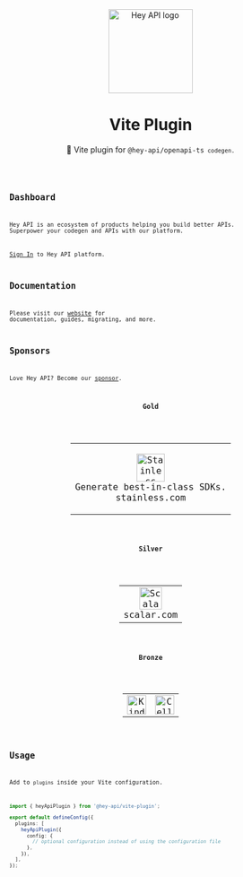 <div align="center">
  <img alt="Hey API logo" height="150" src="https://heyapi.dev/images/logo-300w.png" width="150">
  <h1 align="center"><b>Vite Plugin</b></h1>
  <p align="center">🚀 Vite plugin for <code>@hey-api/openapi-ts<code> codegen.</p>
</div>

## Dashboard

Hey API is an ecosystem of products helping you build better APIs. Superpower your codegen and APIs with our platform.

[Sign In](https://app.heyapi.dev) to Hey API platform.

## Documentation

Please visit our [website](https://heyapi.dev) for documentation, guides, migrating, and more.

## Sponsors

Love Hey API? Become our [sponsor](https://github.com/sponsors/hey-api).

<h3 align="center">Gold</h3>

<table align="center" style="justify-content: center;align-items: center;display: flex;">
  <tbody>
    <tr>
      <td align="center">
        <p></p>
        <p>
          <a href="https://kutt.it/pkEZyc" target="_blank">
            <picture height="50px">
              <source media="(prefers-color-scheme: dark)" srcset="https://heyapi.dev/images/stainless-logo-wordmark-480w.jpeg">
              <img alt="Stainless logo" height="50px" src="https://heyapi.dev/images/stainless-logo-wordmark-480w.jpeg">
            </picture>
          </a>
          <br/>
          Generate best-in-class SDKs.
          <br/>
          <a href="https://kutt.it/pkEZyc" style="text-decoration:none;" target="_blank">
            stainless.com
          </a>
        </p>
        <p></p>
      </td>
    </tr>
  </tbody>
</table>

<h3 align="center">Silver</h3>

<table align="center" style="justify-content: center;align-items: center;display: flex;">
  <tbody>
    <tr>
      <td align="center">
        <a href="https://kutt.it/skQUVd" target="_blank">
          <picture height="40px">
            <source media="(prefers-color-scheme: dark)" srcset="https://heyapi.dev/images/scalar-logo-wordmark-480w.jpeg">
            <img alt="Scalar logo" height="40px" src="https://heyapi.dev/images/scalar-logo-wordmark-480w.jpeg">
          </picture>
        </a>
        <br/>
        <a href="https://kutt.it/skQUVd" style="text-decoration:none;" target="_blank">
          scalar.com
        </a>
      </td>
    </tr>
  </tbody>
</table>

<h3 align="center">Bronze</h3>

<table align="center" style="justify-content: center;align-items: center;display: flex;">
  <tbody>
    <tr>
      <td align="center">
        <a href="https://kutt.it/YpaKsX" target="_blank">
          <picture height="34px">
            <source media="(prefers-color-scheme: dark)" srcset="https://heyapi.dev/images/kinde-logo-wordmark-dark-480w.webp">
            <img alt="Kinde logo" height="34px" src="https://heyapi.dev/images/kinde-logo-wordmark-480w.jpeg">
          </picture>
        </a>
      </td>
      <td align="center">
        <a href="https://kutt.it/KkqSaw" target="_blank">
          <picture height="34px">
            <source media="(prefers-color-scheme: dark)" srcset="https://heyapi.dev/images/cella-logo-wordmark-480w.webp">
            <img alt="Cella logo" height="34px" src="https://heyapi.dev/images/cella-logo-wordmark-480w.jpeg">
          </picture>
        </a>
      </td>
    </tr>
  </tbody>
</table>

## Usage

Add to `plugins` inside your Vite configuration.

```ts
import { heyApiPlugin } from '@hey-api/vite-plugin';

export default defineConfig({
  plugins: [
    heyApiPlugin({
      config: {
        // optional configuration instead of using the configuration file
      },
    }),
  ],
});
```
